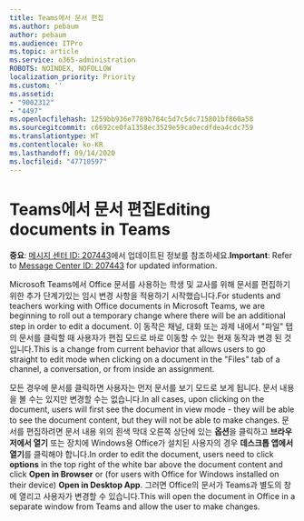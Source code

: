 ```yaml
---
title: Teams에서 문서 편집
ms.author: pebaum
author: pebaum
ms.audience: ITPro
ms.topic: article
ms.service: o365-administration
ROBOTS: NOINDEX, NOFOLLOW
localization_priority: Priority
ms.custom: ''
ms.assetid:
- "9002312"
- "4497"
ms.openlocfilehash: 1259bb936e7789b784c5d7c5dc715801bf860a58
ms.sourcegitcommit: c6692ce0fa1358ec3529e59ca0ecdfdea4cdc759
ms.translationtype: HT
ms.contentlocale: ko-KR
ms.lasthandoff: 09/14/2020
ms.locfileid: "47710597"
---
```

# <a name="editing-documents-in-teams"></a><span data-ttu-id="da415-102">Teams에서 문서 편집</span><span class="sxs-lookup"><span data-stu-id="da415-102">Editing documents in Teams</span></span>

<span data-ttu-id="da415-103">**중요**: [메시지 센터 ID: 207443](https://admin.microsoft.com/Adminportal/Home?source=applauncher#MessageCenter?id=MC207443)에서 업데이트된 정보를 참조하세요.</span><span class="sxs-lookup"><span data-stu-id="da415-103">**Important**: Refer to [Message Center ID: 207443](https://admin.microsoft.com/Adminportal/Home?source=applauncher#MessageCenter?id=MC207443) for updated information.</span></span> 

<span data-ttu-id="da415-104">Microsoft Teams에서 Office 문서를 사용하는 학생 및 교사를 위해 문서를 편집하기 위한 추가 단계가있는 임시 변경 사항을 적용하기 시작했습니다.</span><span class="sxs-lookup"><span data-stu-id="da415-104">For students and teachers working with Office documents in Microsoft Teams, we are beginning to roll out a temporary change where there will be an additional step in order to edit a document.</span></span> <span data-ttu-id="da415-105">이 동작은 채널, 대화 또는 과제 내에서 "파일" 탭의 문서를 클릭할 때 사용자가 편집 모드로 바로 이동할 수 있는 현재 동작과 변경 된 것입니다.</span><span class="sxs-lookup"><span data-stu-id="da415-105">This is a change from current behavior that allows users to go straight to edit mode when clicking on a document in the "Files" tab of a channel, a conversation, or from inside an assignment.</span></span>

<span data-ttu-id="da415-106">모든 경우에 문서를 클릭하면 사용자는 먼저 문서를 보기 모드로 보게 됩니다. 문서 내용을 볼 수는 있지만 변경할 수는 없습니다.</span><span class="sxs-lookup"><span data-stu-id="da415-106">In all cases, upon clicking on the document, users will first see the document in view mode - they will be able to see the document content, but they will not be able to make changes.</span></span> <span data-ttu-id="da415-107">문서를 편집하려면 문서 내용 위의 흰색 막대 오른쪽 상단에 있는 **옵션**을 클릭하고 **브라우저에서 열기** 또는 장치에 Windows용 Office가 설치된 사용자의 경우 **데스크톱 앱에서 열기**를 클릭해야 합니다.</span><span class="sxs-lookup"><span data-stu-id="da415-107">In order to edit the document, users need to click **options** in the top right of the white bar above the document content and click **Open in Browser** or (for users with Office for Windows installed on their device) **Open in Desktop App**.</span></span> <span data-ttu-id="da415-108">그러면 Office의 문서가 Teams과 별도의 창에 열리고 사용자가 변경할 수 있습니다.</span><span class="sxs-lookup"><span data-stu-id="da415-108">This will open the document in Office in a separate window from Teams and allow the user to make changes.</span></span>

